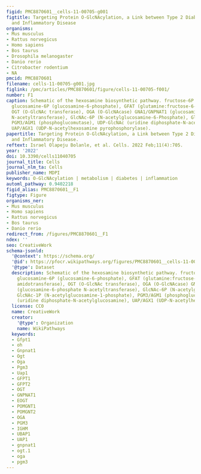 ```yaml
---
figid: PMC8870601__cells-11-00705-g001
figtitle: Targeting Protein O-GlcNAcylation, a Link between Type 2 Diabetes Mellitus
  and Inflammatory Disease
organisms:
- Mus musculus
- Rattus norvegicus
- Homo sapiens
- Bos taurus
- Drosophila melanogaster
- Danio rerio
- Citrobacter rodentium
- NA
pmcid: PMC8870601
filename: cells-11-00705-g001.jpg
figlink: /pmc/articles/PMC8870601/figure/cells-11-00705-f001/
number: F1
caption: Schematic of the hexosamine biosynthetic pathway. fructose-6P (fructose-6-phosphate),
  glucosamine-6P (glucosamine-6-phosphate), GFAT (glutamine:fructose-6-phosphate amidotransferase),
  OGT (O-GlcNAc transferase), OGA (O-GlcNAcase) GNA1/GNPNAT1 (glucosamine-6-phosphate
  N-acetyltransferase), GlcNAc-6P (N-acetylglucosamine-6-Phosphate), GlcNAc-1P (N-acetylglucosamine-1-phosphate),
  PGM3/AGM1 (phosphoglucomutase), UDP-GlcNAc (uridine diphosphate-N-acetylglucosamine),
  UAP/AGX1 (UDP-N-acetylhexosamine pyrophosphorylase).
papertitle: Targeting Protein O-GlcNAcylation, a Link between Type 2 Diabetes Mellitus
  and Inflammatory Disease.
reftext: Israel Olapeju Bolanle, et al. Cells. 2022 Feb;11(4):705.
year: '2022'
doi: 10.3390/cells11040705
journal_title: Cells
journal_nlm_ta: Cells
publisher_name: MDPI
keywords: O-GlcNAcylation | metabolism | diabetes | inflammation
automl_pathway: 0.9402218
figid_alias: PMC8870601__F1
figtype: Figure
organisms_ner:
- Mus musculus
- Homo sapiens
- Rattus norvegicus
- Bos taurus
- Danio rerio
redirect_from: /figures/PMC8870601__F1
ndex: ''
seo: CreativeWork
schema-jsonld:
  '@context': https://schema.org/
  '@id': https://pfocr.wikipathways.org/figures/PMC8870601__cells-11-00705-g001.html
  '@type': Dataset
  description: Schematic of the hexosamine biosynthetic pathway. fructose-6P (fructose-6-phosphate),
    glucosamine-6P (glucosamine-6-phosphate), GFAT (glutamine:fructose-6-phosphate
    amidotransferase), OGT (O-GlcNAc transferase), OGA (O-GlcNAcase) GNA1/GNPNAT1
    (glucosamine-6-phosphate N-acetyltransferase), GlcNAc-6P (N-acetylglucosamine-6-Phosphate),
    GlcNAc-1P (N-acetylglucosamine-1-phosphate), PGM3/AGM1 (phosphoglucomutase), UDP-GlcNAc
    (uridine diphosphate-N-acetylglucosamine), UAP/AGX1 (UDP-N-acetylhexosamine pyrophosphorylase).
  license: CC0
  name: CreativeWork
  creator:
    '@type': Organization
    name: WikiPathways
  keywords:
  - Gfpt1
  - oh
  - Gnpnat1
  - Ogt
  - Oga
  - Pgm3
  - Uap1
  - GFPT1
  - GFPT2
  - OGT
  - GNPNAT1
  - EOGT
  - POMGNT1
  - POMGNT2
  - OGA
  - PGM3
  - IGHM
  - UBAP1
  - UAP1
  - gnpnat1
  - ogt.1
  - oga
  - pgm3
---
```

